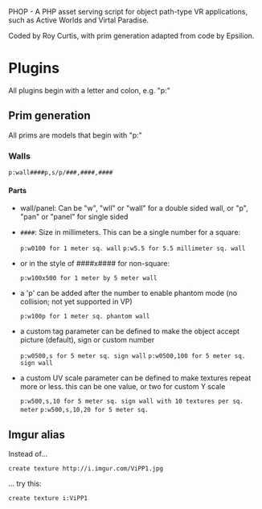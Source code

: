 PHOP - A PHP asset serving script for object path-type VR applications, such as Active Worlds and Virtal Paradise.

Coded by Roy Curtis, with prim generation adapted from code by Epsilion.

# Plugins
All plugins begin with a letter and colon, e.g. "p:"

## Prim generation
All prims are models that begin with "p:"
### Walls

    p:wall####p,s/p/###,####,####
    
#### Parts
* wall/panel: Can be "w", "wll" or "wall" for a double sided wall, or "p", "pan" or "panel" for single sided
* `####`: Size in millimeters. This can be a single number for a square:

    `p:w0100 for 1 meter sq. wall`
    `p:w5.5 for 5.5 millimeter sq. wall`

* or in the style of ####x#### for non-square:

    `p:w100x500 for 1 meter by 5 meter wall`
    
* a 'p' can be added after the number to enable phantom mode (no collision; not yet supported in VP)

    `p:w100p for 1 meter sq. phantom wall`
    
* a custom tag parameter can be defined to make the object accept picture (default), sign or custom number
    
    `p:w0500,s for 5 meter sq. sign wall`
    `p:w0500,100 for 5 meter sq. sign wall`

* a custom UV scale parameter can be defined to make textures repeat more or less. this can be one value, or two for custom Y scale

    `p:w500,s,10 for 5 meter sq. sign wall with 10 textures per sq. meter`
    `p:w500,s,10,20 for 5 meter sq.`

## Imgur alias
Instead of...

    create texture http://i.imgur.com/ViPP1.jpg
    
... try this:

    create texture i:ViPP1
